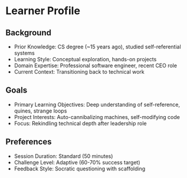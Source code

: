 # Learner Profile

## Background
- Prior Knowledge: CS degree (~15 years ago), studied self-referential systems
- Learning Style: Conceptual exploration, hands-on projects
- Domain Expertise: Professional software engineer, recent CEO role
- Current Context: Transitioning back to technical work

## Goals
- Primary Learning Objectives: Deep understanding of self-reference, quines, strange loops
- Project Interests: Auto-cannibalizing machines, self-modifying code
- Focus: Rekindling technical depth after leadership role

## Preferences
- Session Duration: Standard (50 minutes)
- Challenge Level: Adaptive (60-70% success target)
- Feedback Style: Socratic questioning with scaffolding